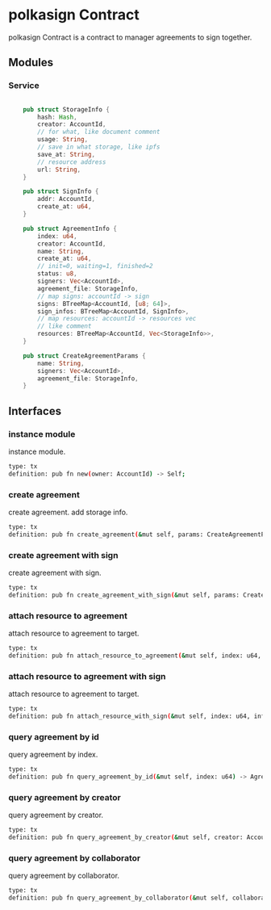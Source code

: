 # polkasign Contract

polkasign Contract is a contract to manager agreements to sign together.

## Modules

### Service
```rust

    pub struct StorageInfo {
        hash: Hash,
        creator: AccountId,
        // for what, like document comment
        usage: String,
        // save in what storage, like ipfs
        save_at: String,
        // resource address
        url: String,
    }

    pub struct SignInfo {
        addr: AccountId,
        create_at: u64,
    }

    pub struct AgreementInfo {
        index: u64,
        creator: AccountId,
        name: String,
        create_at: u64,
        // init=0, waiting=1, finished=2
        status: u8,
        signers: Vec<AccountId>,
        agreement_file: StorageInfo,
        // map signs: accountId -> sign
        signs: BTreeMap<AccountId, [u8; 64]>,
        sign_infos: BTreeMap<AccountId, SignInfo>,
        // map resources: accountId -> resources vec
        // like comment
        resources: BTreeMap<AccountId, Vec<StorageInfo>>,
    }

    pub struct CreateAgreementParams {
        name: String,
        signers: Vec<AccountId>,
        agreement_file: StorageInfo,
    }
```

## Interfaces

### instance module
instance module.
```bash
type: tx
definition: pub fn new(owner: AccountId) -> Self;
```

### create agreement
create agreement. add storage info.
```bash
type: tx
definition: pub fn create_agreement(&mut self, params: CreateAgreementParams) -> u64;
```


### create agreement with sign
create agreement with sign.
```bash
type: tx
definition: pub fn create_agreement_with_sign(&mut self, params: CreateAgreementParams, sign: [u8; 64]);
```

### attach resource to agreement
attach resource to agreement to target.
```bash
type: tx
definition: pub fn attach_resource_to_agreement(&mut self, index: u64, info: StorageInfo);
```

### attach resource to agreement with sign
attach resource to agreement to target.
```bash
type: tx
definition: pub fn attach_resource_with_sign(&mut self, index: u64, info: StorageInfo, sign: [u8; 64]);
```

### query agreement by id
query agreement by index.
```bash
type: tx
definition: pub fn query_agreement_by_id(&mut self, index: u64) -> AgreementInfo;
```

### query agreement by creator
query agreement by creator.
```bash
type: tx
definition: pub fn query_agreement_by_creator(&mut self, creator: AccountId, pageParams: PageParams) -> PageResult<AgreementInfo>;
```


### query agreement by collaborator
query agreement by collaborator.
```bash
type: tx
definition: pub fn query_agreement_by_collaborator(&mut self, collaborator: AccountId, pageParams: PageParams) -> PageResult<AgreementInfo>;
```

